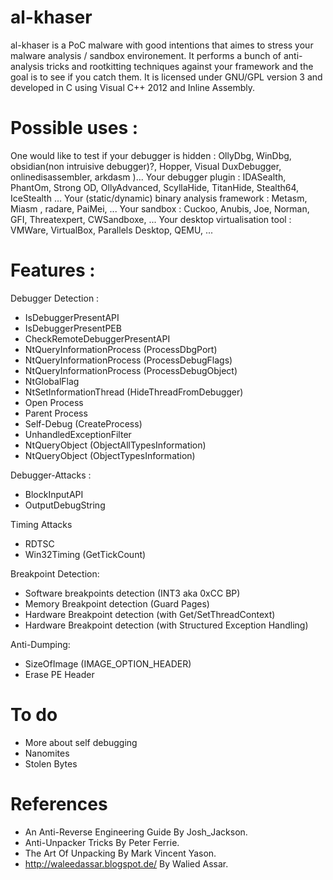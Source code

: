 al-khaser
=========

al-khaser is a PoC malware with good intentions that aimes to stress your malware analysis / sandbox environement.
It performs a bunch of anti-analysis tricks and rootkitting techniques against your framework and the goal is to see if you catch them.
It is licensed under GNU/GPL version 3 and developed in C using Visual C++ 2012 and Inline Assembly.

# Possible uses :

One would like to test if your debugger is hidden : OllyDbg, WinDbg, obsidian(non intruisive debugger)?, Hopper, Visual DuxDebugger, onlinedisassembler, arkdasm )...
Your debugger plugin : IDASealth, PhantOm, Strong OD, OllyAdvanced, ScyllaHide, TitanHide, Stealth64, IceStealth ...
Your (static/dynamic) binary analysis framework : Metasm, Miasm , radare, PaiMei, ...
Your sandbox : Cuckoo, Anubis, Joe, Norman, GFI, Threatexpert, CWSandboxe, ...
Your desktop virtualisation tool : VMWare, VirtualBox, Parallels Desktop, QEMU, ...

# Features :

Debugger Detection :
- IsDebuggerPresentAPI
- IsDebuggerPresentPEB
- CheckRemoteDebuggerPresentAPI
- NtQueryInformationProcess (ProcessDbgPort)
- NtQueryInformationProcess (ProcessDebugFlags)
- NtQueryInformationProcess (ProcessDebugObject)
- NtGlobalFlag
- NtSetInformationThread (HideThreadFromDebugger)
- Open Process
- Parent Process
- Self-Debug (CreateProcess)
- UnhandledExceptionFilter
- NtQueryObject (ObjectAllTypesInformation)
- NtQueryObject (ObjectTypesInformation)


Debugger-Attacks :
- BlockInputAPI
- OutputDebugString

Timing Attacks
- RDTSC
- Win32Timing (GetTickCount) 

Breakpoint Detection:
- Software breakpoints detection (INT3 aka 0xCC BP)
- Memory Breakpoint detection (Guard Pages)
- Hardware Breakpoint detection (with Get/SetThreadContext)
- Hardware Breakpoint detection (with Structured Exception Handling)

Anti-Dumping:
- SizeOfImage (IMAGE_OPTION_HEADER)
- Erase PE Header

# To do

+ More about self debugging
+ Nanomites
+ Stolen Bytes


# References

- An Anti-Reverse Engineering Guide By Josh_Jackson.
- Anti-Unpacker Tricks By Peter Ferrie.
- The Art Of Unpacking By Mark Vincent Yason.
- http://waleedassar.blogspot.de/ By Walied Assar.



